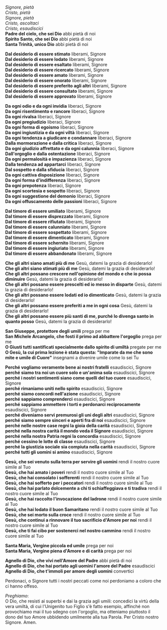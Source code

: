 _Signore, pietà_  
_Cristo, pietà_  
_Signore, pietà_  
_Cristo, ascoltaci_  
_Cristo, esaudiscici_  
**Padre del cielo, che sei Dio** abbi pietà di noi  
**Spirito Santo, che sei Dio** abbi pietà di noi  
**Santa Trinità, unico Dio** abbi pietà di noi  

**Dal desiderio di essere stimato** liberami, Signore  
**Dal desiderio di essere lodato** liberami, Signore  
**Dal desiderio di essere esaltato** liberami, Signore  
**Dal desiderio di essere ricercato** liberami, Signore  
**Dal desiderio di essere amato** liberami, Signore  
**Dal desiderio di essere onorato** liberami, Signore  
**Dal desiderio di essere preferito agli altri** liberami, Signore  
**Dal desiderio di essere consultato** liberami, Signore  
**Dal desiderio di essere approvato** liberami, Signore  

**Da ogni odio e da ogni invidia** liberaci, Signore  
**Da ogni risentimento e rancore** liberaci, Signore  
**Da ogni rivalsa** liberaci, Signore  
**Da ogni pregiudizio** liberaci, Signore  
**Da ogni forma di egoismo** liberaci, Signore  
**Da ogni ingiustizia e da ogni viltà** liberaci, Signore  
**Da ogni tendenza a giudicare e condannare** liberaci, Signore  
**Dalla mormorazione e dalla critica** liberaci, Signore  
**Da ogni giudizio affrettato e da ogni calunnia** liberaci, Signore  
**Dall'orgoglio e dalla ostentazione** liberaci, Signore  
**Da ogni permalosità e impazienza** liberaci, Signore  
**Dalla tendenza ad appartarci** liberaci, Signore  
**Dal sospetto e dalla sfiducia** liberaci, Signore  
**Da ogni cattiva disposizione** liberaci, Signore  
**Da ogni forma d'indifferenza** liberaci, Signore  
**Da ogni prepotenza** liberaci, Signore  
**Da ogni scortesia e sospetto** liberaci, Signore  
**Da ogni suggestione del demonio** liberaci, Signore  
**Da ogni offuscamento delle passioni** liberaci, Signore  

**Dal timore di essere umiliato** liberami, Signore  
**Dal timore di essere disprezzato** liberami, Signore  
**Dal timore di essere rifiutato** liberami, Signore  
**Dal timore di essere calunniato** liberami, Signore  
**Dal timore di essere sospettato** liberami, Signore  
**Dal timore di essere dimenticato** liberami, Signore  
**Dal timore di essere schernito** liberami, Signore  
**Dal timore di essere ingiuriato** liberami, Signore  
**Dal timore di essere abbandonato** liberami, Signore  

**Che gli altri siano amati più di me** Gesù, datemi la grazia di desiderarlo!  
**Che gli altri siano stimati più di me** Gesù, datemi la grazia di desiderarlo!  
**Che gli altri possano crescere nell'opinione del mondo e che io possa diminuire** Gesù, datemi la grazia di desiderarlo!  
**Che gli altri possano essere prescelti ed io messo in disparte** Gesù, datemi la grazia di desiderarlo!  
**Che gli altri possano essere lodati ed io dimenticato** Gesù, datemi la grazia di desiderarlo!  
**Che gli altri possano essere preferiti a me in ogni cosa** Gesù, datemi la grazia di desiderarlo!  
**Che gli altri possano essere più santi di me, purché lo divenga santo in quanto posso** Gesù, datemi la grazia di desiderarlo!  

**San Giuseppe, protettore degli umili** prega per me  
**San Michele Arcangelo, che fosti il primo ad abbattere l'orgoglio** prega per me  
**O Giusti tutti santificati specialmente dallo spirito di umiltà** pregate per me  
**O Gesù, la cui prima lezione è stata questa: "Imparate da me che sono mite e umile di Cuore"** insegnami a divenire umile come lo sei Tu  

**Perché vogliamo veramente bene ai nostri fratelli** esaudiscici, Signore  
**perché siamo tra noi un cuore solo e un'anima sola** esaudiscici, Signore  
**perché i nostri sentimenti siano come quelli del tuo cuore** esaudiscici, Signore  
**perché rimaniamo uniti nello spirito** esaudiscici, Signore  
**perché siamo concordi nell'azione** esaudiscici, Signore  
**perché sappiamo comprenderci** esaudiscici, Signore  
**perché sappiamo ammettere i torti e perdonarci reciprocamente** esaudiscici, Signore  
**perché diveniamo servi premurosi gli uni degli altri** esaudiscici, Signore  
**perché siamo sempre sinceri e aperti fra di noi** esaudiscici, Signore  
**perché nelle nostre case regni la gioia della carità** esaudiscici, Signore  
**perché nella nostra carità il mondo veda il Signore** esaudiscici, Signore  
**perché nella nostra Patria regni la concordia** esaudiscici, Signore  
**perché cessino le lotte di classe** esaudiscici, Signore  
**perché la giustizia sociale sia compiuta nella carità** esaudiscici, Signore  
**perché tutti gli uomini si amino** esaudiscici, Signore  

**Gesù, che sei venuto sulla terra per servire gli uomini** rendi il nostro cuore simile al Tuo  
**Gesù, che hai amato i poveri** rendi il nostro cuore simile al Tuo  
**Gesù, che hai consolato i sofferenti** rendi il nostro cuore simile al Tuo  
**Gesù, che hai sofferto per i peccatori** rendi il nostro cuore simile al Tuo  
**Gesù, che hai parlato dolcemente a chi ti schiaffeggiava e ti tradiva** rendi il nostro cuore simile al Tuo  
**Gesù, che hai raccolto l'invocazione del ladrone** rendi il nostro cuore simile al Tuo  
**Gesù, che hai lodato il buon Samaritano** rendi il nostro cuore simile al Tuo  
**Gesù, che sei morto sulla croce** rendi il nostro cuore simile al Tuo  
**Gesù, che continui a rinnovare il tuo sacrificio d'Amore per noi** rendi il nostro cuore simile al Tuo  
**Gesù, che ti fai cibo per sostenerci nel nostro cammino** rendi il nostro cuore simile al Tuo  

**Santa Maria, Vergine piccola ed umile** prega per noi  
**Santa Maria, Vergine piena d'Amore e di carità** prega per noi  

**Agnello di Dio, che vivi nell'Amore del Padre**
abbi pietà di noi  
**Agnello di Dio, che hai portato agli uomini l'amore del Padre**
esaudiscici  
**Agnello di Dio, che t'immoli per amore degli uomini**
convertici  

Perdonaci, o Signore tutti i nostri peccati
come noi perdoniamo a coloro che ci hanno offeso.  

_Preghiamo_:  
O Dio, che resisti ai superbi e dai la grazia agli umili: concedici la virtù della vera umiltà,
di cui l'Unigenito tuo Figlio s'è fatto esempio, affinché non provochiamo mai il tuo sdegno
con l'orgoglio, ma otteniamo piuttosto il dono del tuo Amore ubbidendo umilmente alla tua Parola.
Per Cristo nostro Signore.
Amen.